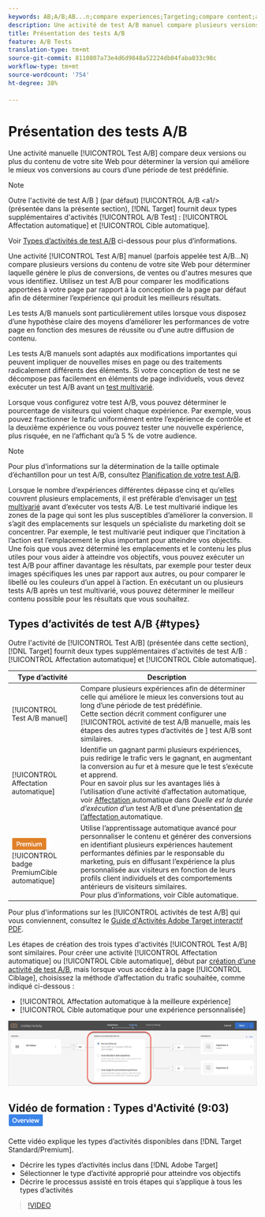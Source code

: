 ```yaml
---
keywords: AB;A/B;AB...n;compare experiences;Targeting;compare content;auto-target;auto-allocate
description: Une activité de test A/B manuel compare plusieurs versions du contenu de votre site Web afin de déterminer la version qui améliore le mieux vos conversions au cours d’une période de test prédéfinie.
title: Présentation des tests A/B
feature: A/B Tests
translation-type: tm+mt
source-git-commit: 8110807a73e4d6d9848a52224db04faba033c98c
workflow-type: tm+mt
source-wordcount: '754'
ht-degree: 38%

---
```



# Présentation des tests A/B

Une activité manuelle [!UICONTROL Test A/B] compare deux versions ou plus du contenu de votre site Web pour déterminer la version qui améliore le mieux vos conversions au cours d’une période de test prédéfinie.

>[!NOTE]
>
>Outre l&#39;activité de test A/B ] (par défaut) [!UICONTROL A/B &lt;a1/> (présentée dans la présente section), [!DNL Target] fournit deux types supplémentaires d&#39;activités [!UICONTROL A/B Test] : [!UICONTROL Affectation automatique] et [!UICONTROL Cible automatique].
>
>Voir [Types d’activités de test A/B](#types) ci-dessous pour plus d’informations.

Une activité [!UICONTROL Test A/B] manuel (parfois appelée test A/B...N) compare plusieurs versions du contenu de votre site Web pour déterminer laquelle génère le plus de conversions, de ventes ou d&#39;autres mesures que vous identifiez. Utilisez un test A/B pour comparer les modifications apportées à votre page par rapport à la conception de la page par défaut afin de déterminer l’expérience qui produit les meilleurs résultats.

Les tests A/B manuels sont particulièrement utiles lorsque vous disposez d’une hypothèse claire des moyens d’améliorer les performances de votre page en fonction des mesures de réussite ou d’une autre diffusion de contenu.

Les tests A/B manuels sont adaptés aux modifications importantes qui peuvent impliquer de nouvelles mises en page ou des traitements radicalement différents des éléments. Si votre conception de test ne se décompose pas facilement en éléments de page individuels, vous devez exécuter un test A/B avant un [test multivarié](/help/c-activities/c-multivariate-testing/multivariate-testing.md).

Lorsque vous configurez votre test A/B, vous pouvez déterminer le pourcentage de visiteurs qui voient chaque expérience. Par exemple, vous pouvez fractionner le trafic uniformément entre l’expérience de contrôle et la deuxième expérience ou vous pouvez tester une nouvelle expérience, plus risquée, en ne l’affichant qu’à 5 % de votre audience.

>[!NOTE]
>
>Pour plus d’informations sur la détermination de la taille optimale d’échantillon pour un test A/B, consultez [Planification de votre test A/B](/help/c-activities/t-test-ab/sample-size-determination.md).

Lorsque le nombre d’expériences différentes dépasse cinq et qu’elles couvrent plusieurs emplacements, il est préférable d’envisager un [test multivarié](/help/c-activities/c-multivariate-testing/multivariate-testing.md) avant d’exécuter vos tests A/B. Le test multivarié indique les zones de la page qui sont les plus susceptibles d’améliorer la conversion. Il s’agit des emplacements sur lesquels un spécialiste du marketing doit se concentrer. Par exemple, le test multivarié peut indiquer que l’incitation à l’action est l’emplacement le plus important pour atteindre vos objectifs. Une fois que vous avez déterminé les emplacements et le contenu les plus utiles pour vous aider à atteindre vos objectifs, vous pouvez exécuter un test A/B pour affiner davantage les résultats, par exemple pour tester deux images spécifiques les unes par rapport aux autres, ou pour comparer le libellé ou les couleurs d’un appel à l’action. En exécutant un ou plusieurs tests A/B après un test multivarié, vous pouvez déterminer le meilleur contenu possible pour les résultats que vous souhaitez.

## Types d’activités de test A/B {#types}

Outre l&#39;activité de [!UICONTROL Test A/B] (présentée dans cette section), [!DNL Target] fournit deux types supplémentaires d&#39;activités de test A/B : [!UICONTROL Affectation automatique] et [!UICONTROL Cible automatique].

| Type d’activité | Description |
| --- | --- |
| [!UICONTROL Test A/B manuel] | Compare plusieurs expériences afin de déterminer celle qui améliore le mieux les conversions tout au long d’une période de test prédéfinie. <br>Cette section décrit comment configurer une  [!UICONTROL activité de test A/B manuelle, mais les étapes des autres types d’activités de ] test   A/B sont similaires. |
| [!UICONTROL Affectation automatique] | Identifie un gagnant parmi plusieurs expériences, puis redirige le trafic vers le gagnant, en augmentant la conversion au fur et à mesure que le test s’exécute et apprend. <br>Pour en savoir plus sur les avantages liés à l’utilisation d’une activité d’affectation automatique, voir  [Affectation ](/help/c-activities/t-test-ab/sample-size-determination.md#auto-allocate) automatique dans  *Quelle est la durée d’exécution d’un* test A/B et d’une présentation [ de l’affectation ](/help/c-activities/automated-traffic-allocation/automated-traffic-allocation.md)automatique. |
| ![](/help/assets/premium.png) [!UICONTROL badge PremiumCible automatique] | Utilise l’apprentissage automatique avancé pour personnaliser le contenu et générer des conversions en identifiant plusieurs expériences hautement performantes définies par le responsable du marketing, puis en diffusant l’expérience la plus personnalisée aux visiteurs en fonction de leurs profils client individuels et des comportements antérieurs de visiteurs similaires. <br>Pour plus d’informations, voir Cible [ ](/help/c-activities/auto-target/auto-target-to-optimize.md)automatique. |

Pour plus d&#39;informations sur les [!UICONTROL activités de test A/B] qui vous conviennent, consultez le [Guide d&#39;Activités Adobe Target interactif PDF](/help/c-activities/target-activities-guide.md).

Les étapes de création des trois types d&#39;activités [!UICONTROL Test A/B] sont similaires. Pour créer une activité [!UICONTROL Affectation automatique] ou [!UICONTROL Cible automatique], début par [création d’une activité de test A/B](/help/c-activities/t-test-ab/t-test-create-ab/test-create-ab.md), mais lorsque vous accédez à la page [!UICONTROL Ciblage], choisissez la méthode d’affectation du trafic souhaitée, comme indiqué ci-dessous :

* [!UICONTROL Affectation automatique à la meilleure expérience]
* [!UICONTROL Cible automatique pour une expérience personnalisée]

![Paramètres de méthode d’affectation du trafic](/help/c-activities/t-test-ab/t-test-create-ab/assets/traffic-allocation-method.png)

## Vidéo de formation : Types d&#39;Activité (9:03) ![badge Aperçu](/help/assets/overview.png)

Cette vidéo explique les types d’activités disponibles dans [!DNL Target Standard/Premium].

* Décrire les types d’activités inclus dans [!DNL Adobe Target]
* Sélectionner le type d’activité approprié pour atteindre vos objectifs
* Décrire le processus assisté en trois étapes qui s’applique à tous les types d’activités

>[!VIDEO](https://video.tv.adobe.com/v/17386)
